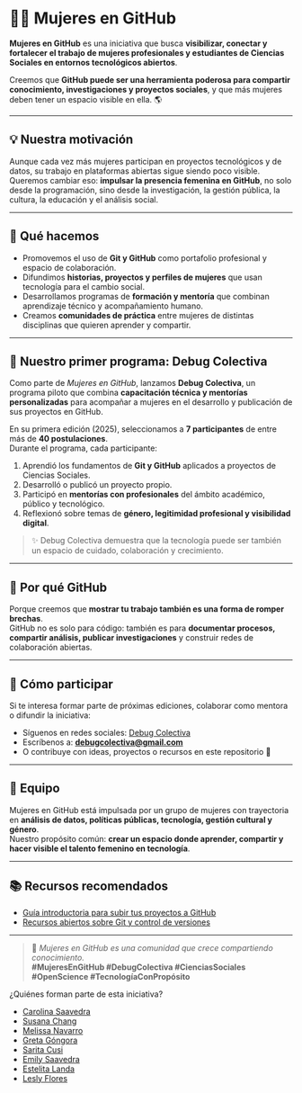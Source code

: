 # 👩‍💻 Mujeres en GitHub

**Mujeres en GitHub** es una iniciativa que busca **visibilizar, conectar y fortalecer el trabajo de mujeres profesionales y estudiantes de Ciencias Sociales en entornos tecnológicos abiertos**.  

Creemos que **GitHub puede ser una herramienta poderosa para compartir conocimiento, investigaciones y proyectos sociales**, y que más mujeres deben tener un espacio visible en ella. 🌎  

---

## 💡 Nuestra motivación

Aunque cada vez más mujeres participan en proyectos tecnológicos y de datos, su trabajo en plataformas abiertas sigue siendo poco visible.  
Queremos cambiar eso: **impulsar la presencia femenina en GitHub**, no solo desde la programación, sino desde la investigación, la gestión pública, la cultura, la educación y el análisis social.

---

## 🧩 Qué hacemos

- Promovemos el uso de **Git y GitHub** como portafolio profesional y espacio de colaboración.  
- Difundimos **historias, proyectos y perfiles de mujeres** que usan tecnología para el cambio social.  
- Desarrollamos programas de **formación y mentoría** que combinan aprendizaje técnico y acompañamiento humano.  
- Creamos **comunidades de práctica** entre mujeres de distintas disciplinas que quieren aprender y compartir.

---

## 🚀 Nuestro primer programa: Debug Colectiva

Como parte de *Mujeres en GitHub*, lanzamos **Debug Colectiva**, un programa piloto que combina **capacitación técnica y mentorías personalizadas** para acompañar a mujeres en el desarrollo y publicación de sus proyectos en GitHub.  

En su primera edición (2025), seleccionamos a **7 participantes** de entre más de **40 postulaciones**.  
Durante el programa, cada participante:

1. Aprendió los fundamentos de **Git y GitHub** aplicados a proyectos de Ciencias Sociales.  
2. Desarrolló o publicó un proyecto propio.  
3. Participó en **mentorías con profesionales** del ámbito académico, público y tecnológico.  
4. Reflexionó sobre temas de **género, legitimidad profesional y visibilidad digital**.

> ✨ Debug Colectiva demuestra que la tecnología puede ser también un espacio de cuidado, colaboración y crecimiento.

---

## 💬 Por qué GitHub

Porque creemos que **mostrar tu trabajo también es una forma de romper brechas**.  
GitHub no es solo para código: también es para **documentar procesos, compartir análisis, publicar investigaciones** y construir redes de colaboración abiertas.

---

## 🌱 Cómo participar

Si te interesa formar parte de próximas ediciones, colaborar como mentora o difundir la iniciativa:

- Síguenos en redes sociales: [Debug Colectiva](#)  
- Escríbenos a: **debugcolectiva@gmail.com**  
- O contribuye con ideas, proyectos o recursos en este repositorio 💫  

---

## 🤝 Equipo

Mujeres en GitHub está impulsada por un grupo de mujeres con trayectoria en **análisis de datos, políticas públicas, tecnología, gestión cultural y género**.  
Nuestro propósito común: **crear un espacio donde aprender, compartir y hacer visible el talento femenino en tecnología**.

---

## 📚 Recursos recomendados

- [Guía introductoria para subir tus proyectos a GitHub](#)  
- [Recursos abiertos sobre Git y control de versiones](#)

---

> 💬 *Mujeres en GitHub es una comunidad que crece compartiendo conocimiento.*  
> **#MujeresEnGitHub #DebugColectiva #CienciasSociales #OpenScience #TecnologíaConPropósito**

¿Quiénes forman parte de esta iniciativa?
- [Carolina Saavedra](https://www.linkedin.com/in/carolina-saavedra-pena/)
- [Susana Chang](https://www.linkedin.com/in/susana-chang-97697424/)
- [Melissa Navarro](https://www.linkedin.com/in/melissanavarroreyes/)
- [Greta Góngora](https://www.linkedin.com/in/greta-gongora/)
- [Sarita Cusi](https://www.linkedin.com/in/sarita-cusi-a9ab59139/)
- [Emily Saavedra](https://www.linkedin.com/in/emily-saave-dra/)
- [Estelita Landa](https://www.linkedin.com/in/estelita-landa-oliva-43167b385/)
- [Lesly Flores](https://www.linkedin.com/in/lesly-flores-008232114/)
